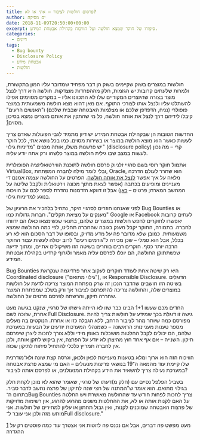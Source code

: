 ```yaml
---
title: פרסום חולשות לציבור – אתי או לא?
author: ים מסיקה
date: 2018-11-09T20:50:00+00:00
excerpt: סיפורו של חוקר שמצא חולשה ועל הוויכוח בקהילת אבטחת המידע.
categories:
  - דיונים
tags:
  - Bug bounty
  - Disclosure Policy
  - אבטחת מידע
  - חולשות
---
```


חולשות במוצרים בשוק שקיימים בשוק הן דבר מפחיד שמדובר עליו המון בתקשורת, ולמרות שלעתים קרובות יש הגזמות, חלק מההפחדות מוצדקות. חולשה היא דרך לנצל מוצר בצורה שהיוצרים המקוריים שלו לא התכוונו אליו – במקרים מסוימים אפילו להשתלט עליו ולנצל אותו לצורכי התוקף. אם מאן דהוא מצא חולשה משמעותית במוצר פופולרי (נניח, הדפדפן שלכם או מצלמות האבטחה שבבית שלכם) ו"האנשים הרעים" קיבלו לידיהם דרך לנצל את אותה חולשה, כל מי שהתקין את אותם מוצרים נמצא בסיכון מסוים[1].

החדשות הטובות הן שבקהילת אבטחת המידע יש דיון מתמיד לגבי הפעולות שאדם צריך לעשות כאשר הוא מוצא חולשה במוצר או בשירות מסוים. כמו בכל נושא אתי, לכל חוקר יש פרשנות משלו, אותה מכנים "מדיניות גילוי" (disclosure policy) קרי – מה נכון לעשות במצב שבו גילית חולשה במוצר כלשהו ורק אתה יודע עליה.

אתמול חוקר רוסי בשם סרגיי זלניוק פרסם חולשה לתוכנת הווירטואליזציה הפופולרית VirtualBox, ובלי לומר מילה לחברה המפתחת, Oracle, הוא שחרר לעולם הדרכה מלאה על איך אפשר <a rel="noreferrer noopener" href="http://bit.ly/2SVCFjT" data-type="URL" data-id="http://bit.ly/2SVCFjT" target="_blank">לנצל את אותה חולשה</a>. הפרטים על החולשה עצמה אמנם די מעניינים ומופיעים בכתבה (אפשר לצאת מתוך מכונה וירטואלית ולקבל שליטה על המחשב המארח; פרטים – <a href="http://bit.ly/2PhnCm8" data-type="URL" data-id="http://bit.ly/2PhnCm8" target="_blank" rel="noreferrer noopener">כאן</a>) אבל זו דווקא הזדמנות נהדרת לספר לכם על הוויכוח בנוגע למדיניות גילוי.

לפני שאנחנו חוזרים לסרגיי היקר, נתחיל בלהכיר את הרעיון של Bug Bounties או "מענקים על מציאת תקלים". חברות גדולות כמו Google או Facebook לעתים קרובות יאפשרו לחוקרים לחפש חולשות במוצרים שלהם, בתנאי שכשימצאו כאלו הם ידווחו לחברה. בתמורה, החוקר יקבל מענק בגובה שהחברה תחליט, לפי כמה החולשה שמצא משמעותית. כמובן שלא מדובר פה על מדע מדויק, ובסופו של דבר הסכום הוא לא רע בכלל, אבל הוא סמלי – שכן מכירה ל"גורמים רעים" לרוב יכולה לעשות עבור החוקר הרבה יותר כסף. חוקרים רבים בוחרים בשיטה הזו משיקולים אתיים, ומתוך ידיעה שכשתתוקן החולשה, הם יוכלו לפרסם עליה מאמר ולגרוף קרדיט בקהילת אבטחת המידע.

Bug Bounties היא רק שיטה אחת לעודד חוקרים לעקוב אחר פרדיגמה שנקראת Coordinated disclosure ("גילוי מתואם"), או Responsible Disclosure. הדוגלים בשיטה הזו חושבים שהדבר הנכון זה שרק מפתחת המוצר צריכה לדעת על חולשות במוצרים שלה, והחולשה צריכה להתפרסם לציבור אך ורק בשלב שמפתחת המוצר שחררה תיקון, והרשתה לפרסם פרטים על החולשה.

החדים מכם שעשו 1+1 הבינו כבר שזו לא הייתה גישתו של סרגיי, שנקט בגישה מעט אחרת, שזוכה לשם Full Disclosure. גישה זו דוגלת בכך שמידע על חולשות צריך להיות מפורסם כמה שיותר מהר לציבור הרחב, ללא הגבלה כזו או אחרת. הנוקטים בה מעלים מספר טענות מעניינות: הראשונה – כשמנהלי המערכות יודעים על הבעיות במערכת שלהם, הם יכולים לקבל החלטות מושכלות באופן מידי וללא צורך לחכות ליצרן שיפרסם תיקון. השנייה – אם אף אחד חוץ מהיצרן לא יודע על הפרצה, אין ביקוש לתקן אותה, ולכן אין לחברה תמריץ כלכלי להתחיל פיתוח לתיקון שכזה.

הוויכוח הזה הוא ארוך ומלא בטענות מעניינות לכאן ולכאן, וגרסה קצת שונה ולא־מודרנית שלו קיימת עוד מהמאה ה־19 בנושאי פריצות מנעולים – האם מי שמצא פרצת אבטחה במערכת נעילה צריך להשאיר את הידע בקהילת המנעולנים, או לפרסם אותה לציבור?

בשביל הפלפל נסיים עם (חלק מ)דעתו של סרגיי, שאומר שהוא לא מוכן לקחת חלק בגילוי מתואם. הוא אומר ש"המתנה של חצי שנה לתיקון של פרצה נחשב לדבר סביר. בתחום ה־Bug Bounties צריך לחכות לפחות חודש עד שהחולשה מאושרת ויש החלטה על האם לקנות אותה או לא, את ההחלטות משנים מהרגע להרגע, אין רשימות מדויקות של פרצות האבטחה שמוכנים לקנות, ואין גבול תחתון או עליון למחירים של חולשות. אני מותש מזה ולכן אני עובר ל־Full disclosure."

[1] מעט מפשט פה דברים, אבל אם נכנס פה לזוטות אני אצטרך עוד כמה פוסטים רק על ההגדרה[][1]

 [1]: https://www.facebook.com/photo/?fbid=10155899649913297&set=a.10150248137368297&__cft__[0]=AZWK-LAnPivESsWsy9rqw9QbNwJu7XakkdwWIoSkBf-DEdscKwR8F9U8yXEgYIv0RZyt3Fx84Q7xAT0XI6bo4u_pnizrw_j98LhHuxoB5opMXJU52_ISdP7Lf6fCTl7EyNE&__tn__=EH-R
